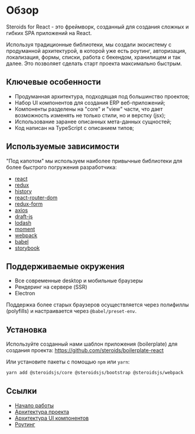 # Обзор

Steroids for React - это фреймворк, созданный для создания сложных и гибких SPA приложений на React.

Используя традиционные библиотеки, мы создали экосистему с продуманной архитектурой, в которой уже есть роутинг, авторизация,
локализация, формы, списки, работа с бекендом, хранилищем и так далее. Это позволяет сделать старт проекта максимально быстрым.


## Ключевые особенности

- Продуманная архитектура, подходящая под большинство проектов;
- Набор UI компонентов для создания ERP веб-приложений;
- Компоненты разделены на "core" и "view" части, что дает возможность изменять не только стили, но и верстку (jsx);
- Использование заранее описанных мета-данных сущностей;
- Код написан на TypeScript с описанием типов;


## Используемые зависимости

"Под капотом" мы используем наиболее привычные библиотеки для более быстрого погружения разработчика:

- [react](https://www.npmjs.com/package/react)
- [redux](https://www.npmjs.com/package/redux)
- [history](https://www.npmjs.com/package/history)
- [react-router-dom](https://www.npmjs.com/package/react-router-dom)
- [redux-form](https://www.npmjs.com/package/redux-form)
- [axios](https://www.npmjs.com/package/axios)
- [draft-js](https://www.npmjs.com/package/draft-js)
- [lodash](https://www.npmjs.com/package/lodash)
- [moment](https://www.npmjs.com/package/moment)
- [webpack](https://www.npmjs.com/package/webpack)
- [babel](https://www.npmjs.com/package/babel)
- [storybook](https://www.npmjs.com/package/storybook)


## Поддерживаемые окружения

- Все современные desktop и мобильные браузеры
- Рендеринг на сервере (SSR)
- Electron

Поддержка более старых браузеров осуществляется через полифиллы (polyfills) и настраивается через `@babel/preset-env`.


## Установка

Используйте созданный нами шаблон приложения (boilerplate) для создания проекта: 
https://github.com/steroids/boilerplate-react

Или установите пакеты с помощью `npm` или `yarn`:

```sh
yarn add @steroidsjs/core @steroidsjs/bootstrap @steroidsjs/webpack
```


## Ссылки

- [Начало работы](getting-started.md)
- [Архитектура проекта](project-architecture.md)
- [Архитектура UI компонентов](ui-architecture.md)
- [Роутинг](routes.md)
